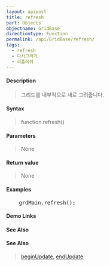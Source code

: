 ```yaml
---
layout: apipost
title: refresh
part: Objects
objectname: GridBase
directiontype: Function
permalink: /api/GridBase/refresh/
tags:
  - refresh
  - 다시그리기
  - 리플레쉬
---
```



#### Description

> 그리드를 내부적으로 새로 그려줍니다. 

#### Syntax

> function refresh()

#### Parameters

> None

#### Return value

> None

#### Examples 

<pre class="prettyprint">
    grdMain.refresh();
</pre>

#### Demo Links
#### See Also

#### See Also
> [beginUpdate](/api/GridBase/beginUpdate), [endUpdate](/api/GridBase/endUpdate)